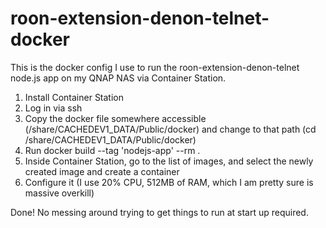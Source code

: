 # roon-extension-denon-telnet-docker
This is the docker config I use to run the roon-extension-denon-telnet node.js app on my QNAP NAS via Container Station.

1. Install Container Station
2. Log in via ssh
3. Copy the docker file somewhere accessible (/share/CACHEDEV1_DATA/Public/docker) and change to that path  (cd /share/CACHEDEV1_DATA/Public/docker)
4. Run docker build --tag 'nodejs-app' --rm .
5. Inside Container Station, go to the list of images, and select the newly created image and create a container
6. Configure it (I use 20% CPU, 512MB of RAM, which I am pretty sure is massive overkill)

Done! No messing around trying to get things to run at start up required.
